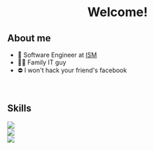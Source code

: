 <h1 align="center">Welcome!</h1>

<h2 align="left" font-weight="bold">About me</h2>

<ul>
  <li>💼 Software Engineer at <a href="https://ism-uk.com/">ISM</a></li>
  <li>👨‍💻 Family IT guy</li>
  <li>⛔ I won't hack your friend's facebook</li>
</ul>

<br>
<h2 align="left">Skills</h2>

<img src="https://skillicons.dev/icons?i=cs,dotnet,mysql,jenkins" /><br>
<img src="https://skillicons.dev/icons?i=html,css,js,ts,next,vercel,tailwind,react" /><br>
<img src="https://skillicons.dev/icons?i=git,github,gitlab,raspberrypi,py" /><br><br>
